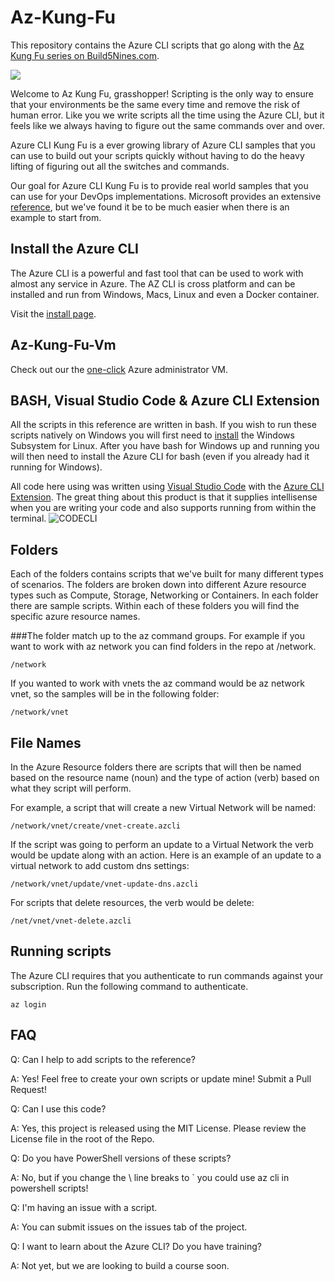 # Az-Kung-Fu

This repository contains the Azure CLI scripts that go along with the [Az Kung Fu series on Build5Nines.com](https://build5nines.com/az-kung-fu).

<img src="https://i2.wp.com/build5nines.com/wp-content/uploads/2020/01/Azure-CLI-KungFu-Featured_Image.jpg?resize=1080%2C675&ssl=1"/>

Welcome to Az Kung Fu, grasshopper! Scripting is the only way to ensure that your environments be the same every time and remove the risk of human error. Like you we write scripts all the time using the Azure CLI, but it feels like we always having to figure out the same commands over and over.

Azure CLI Kung Fu is a ever growing library of Azure CLI samples that you can use to build out your scripts quickly without having to do the heavy lifting of figuring out all the switches and commands.

Our goal for Azure CLI Kung Fu is to provide real world samples that you can use for your DevOps implementations. Microsoft provides an extensive [reference](https://docs.microsoft.com/en-us/cli/azure/reference-index?view=azure-cli-latest), but we've found it be to be much easier when there is an example to start from.

## Install the Azure CLI

The Azure CLI is a powerful and fast tool that can be used to work with almost any service in Azure. The AZ CLI is cross platform and can be installed and run from Windows, Macs, Linux and even a Docker container.

Visit the [install page](https://docs.microsoft.com/en-us/cli/azure/install-azure-cli?view=azure-cli-latest).

## Az-Kung-Fu-Vm
Check out our the [one-click](https://github.com/Build5Nines/az-kung-fu-vm) Azure administrator VM.

## BASH, Visual Studio Code &amp; Azure CLI Extension

All the scripts in this reference are written in bash.  If you wish to run these scripts natively on Windows you will first need to [install](https://docs.microsoft.com/en-us/windows/wsl/install-win10) the Windows Subsystem for Linux.  After you have bash for Windows up and running you will then need to install the Azure CLI for bash (even if you already had it running for Windows).  

All code here using was written using [Visual Studio Code](https://code.visualstudio.com/) with the [Azure CLI Extension](https://marketplace.visualstudio.com/items?itemName=ms-vscode.azurecli). The great thing about this product is that it supplies intellisense when you are writing your code and also supports running from within the terminal.
![CODECLI](https://github.com/Microsoft/vscode-azurecli/raw/master/images/in_action.gif)

## Folders

Each of the folders contains scripts that we've built for many different types of scenarios.  The folders are broken down into different Azure resource types such as Compute, Storage, Networking or Containers.  In each folder there are sample scripts.  Within each of these folders you will find the specific azure resource names.

###The folder match up to the az command groups. For example if you want to work with az network you can find folders in the repo at /network.
```
/network
```
If you wanted to work with vnets the az command would be az network vnet, so the samples will be in the following folder:
```
/network/vnet
```
## File Names

In the Azure Resource folders there are scripts that will then be named based on the resource name (noun) and the type of action (verb) based on what they script will perform.

For example, a script that will create a new Virtual Network will be named:
```
/network/vnet/create/vnet-create.azcli
```
If the script was going to perform an update to a Virtual Network the verb would be update along with an action.  Here is an example of an update to a virtual network to add custom dns settings:
```
/network/vnet/update/vnet-update-dns.azcli
```
For scripts that delete resources, the verb would be delete:
```
/net/vnet/vnet-delete.azcli
```
## Running scripts

The Azure CLI requires that you authenticate to run commands against your subscription.  Run the following command to authenticate.
```
az login
```
## FAQ

Q: Can I help to add scripts to the reference?

A: Yes!  Feel free to create your own scripts or update mine!  Submit a Pull Request!

Q: Can I use this code?

A: Yes, this project is released using the MIT License.  Please review the License file in the root of the Repo.

Q: Do you have PowerShell versions of these scripts?

A: No, but if you change the \ line breaks to ` you could use az cli in powershell scripts!

Q: I'm having an issue with a script.

A: You can submit issues on the issues tab of the project.

Q: I want to learn about the Azure CLI?  Do you have training?

A: Not yet, but we are looking to build a course soon.
